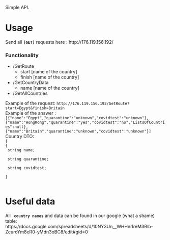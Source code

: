 Simple API.
<h1>Usage </h1>
 <text> Send all <b> <code>[GET]</code></b> requests here :  http://176.119.156.192/ </text>
                   <h3>Functionality</h3>
                   <ul> <li>/GetRoute
                  <ul><li>start [name of the country]</li>
                        <li>finish [name of the country]</li>
                </ul></li>
              <li>/GetCountryData
               <ul><li>name [name of the country]</li> </ul></li>
 <li>/GetAllCountries</li></ul>
                 Example of the request: <code>http://176.119.156.192/GetRoute?start=Egypt&finish=Britain</code> <br>  
Example of the answer : <code> [{"name":"Egypt","quarantine":"unknown","covidtest":"unknown"},{"name":"HongKong","quarantine":"yes","covidtest":"no","ListsOfCountries":null},{"name":"Britain","quarantine":"unknown","covidtest":"unknown"}]</code>
Country DTO: 
<code>
{
{
 string name; <br>
 string quarantine; <br>
 string covidtest; <br>
}
 </code>
<h1> Useful data </h1>
 All<b> <code> country names</code></b> and data can be found in our google (what a shame) table: https://docs.google.com/spreadsheets/d/10NY3Un__WHHni1reM3Blb-ZcuroYm8eR0-yMdn3oBC8/edit#gid=0

